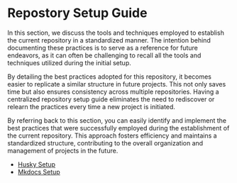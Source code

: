 # Repostory Setup Guide

In this section, we discuss the tools and techniques employed to establish the current repository in a standardized manner. The intention behind documenting these practices is to serve as a reference for future endeavors, as it can often be challenging to recall all the tools and techniques utilized during the initial setup.

By detailing the best practices adopted for this repository, it becomes easier to replicate a similar structure in future projects. This not only saves time but also ensures consistency across multiple repositories. Having a centralized repository setup guide eliminates the need to rediscover or relearn the practices every time a new project is initiated.

By referring back to this section, you can easily identify and implement the best practices that were successfully employed during the establishment of the current repository. This approach fosters efficiency and maintains a standardized structure, contributing to the overall organization and management of projects in the future.

- [Husky Setup](husky-setup/summary.md)
- [Mkdocs Setup](mkdocs-setup/summary.md)